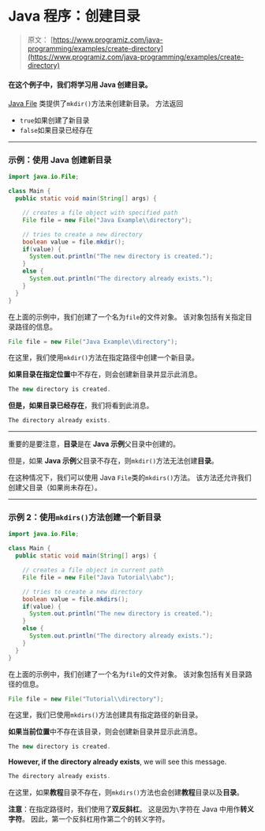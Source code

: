 # Java 程序：创建目录

> 原文： [https://www.programiz.com/java-programming/examples/create-directory](https://www.programiz.com/java-programming/examples/create-directory)

#### 在这个例子中，我们将学习用 Java 创建目录。

[Java File](/java-programming/file "Java File Class") 类提供了`mkdir()`方法来创建新目录。 方法返回

*   `true`如果创建了新目录
*   `false`如果目录已经存在

* * *

### 示例：使用 Java 创建新目录

```java
import java.io.File;

class Main {
  public static void main(String[] args) {

    // creates a file object with specified path
    File file = new File("Java Example\\directory");

    // tries to create a new directory
    boolean value = file.mkdir();
    if(value) {
      System.out.println("The new directory is created.");
    }
    else {
      System.out.println("The directory already exists.");
    }
  }
} 
```

在上面的示例中，我们创建了一个名为`file`的文件对象。 该对象包括有关指定目录路径的信息。

```java
File file = new File("Java Example\\directory"); 
```

在这里，我们使用`mkdir()`方法在指定路径中创建一个新目录。

**如果目录在指定位置**中不存在，则会创建新目录并显示此消息。

```java
The new directory is created. 
```

**但是，如果目录已经存在**，我们将看到此消息。

```java
The directory already exists. 
```

* * *

重要的是要注意，**目录**是在 **Java 示例**父目录中创建的。

但是，如果 **Java 示例**父目录不存在，则`mkdir()`方法无法创建**目录**。

在这种情况下，我们可以使用 Java `File`类的`mkdirs()`方法。 该方法还允许我们创建父目录（如果尚未存在）。

* * *

### 示例 2：使用`mkdirs()`方法创建一个新目录

```java
import java.io.File;

class Main {
  public static void main(String[] args) {

    // creates a file object in current path
    File file = new File("Java Tutorial\\abc");

    // tries to create a new directory
    boolean value = file.mkdirs();
    if(value) {
      System.out.println("The new directory is created.");
    }
    else {
      System.out.println("The directory already exists.");
    }
  }
} 
```

在上面的示例中，我们创建了一个名为`file`的文件对象。 该对象包括有关目录路径的信息。

```java
File file = new File("Tutorial\\directory"); 
```

在这里，我们已使用`mkdirs()`方法创建具有指定路径的新目录。

**如果当前位置**中不存在该目录，则会创建新目录并显示此消息。

```java
The new directory is created. 
```

**However, if the directory already exists**, we will see this message.

```java
The directory already exists. 
```

在这里，如果**教程**目录不存在，则`mkdirs()`方法也会创建**教程**目录以及**目录**。

**注意**：在指定路径时，我们使用了**双反斜杠**。 这是因为`\`字符在 Java 中用作**转义字符**。 因此，第一个反斜杠用作第二个的转义字符。